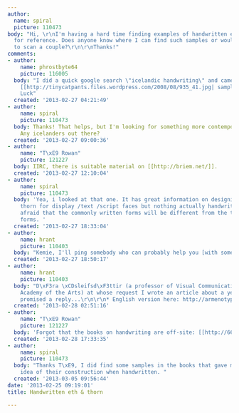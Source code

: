 ```yaml
---
author:
  name: spiral
  picture: 110473
body: "Hi, \r\nI'm having a hard time finding examples of handwritten eth /thorn characters
  for reference. Does anyone know where I can find such samples or would be kind enough
  to scan a couple?\r\n\r\nThanks!"
comments:
- author:
    name: phrostbyte64
    picture: 116005
  body: "I did a quick google search \"icelandic handwriting\" and came up with this...
    [[http://tinycatpants.files.wordpress.com/2008/08/935_41.jpg| sample.]]\r\n\r\nGood
    Luck"
  created: '2013-02-27 04:21:49'
- author:
    name: spiral
    picture: 110473
  body: Thanks! That helps, but I'm looking for something more contemporary if possible.
    Any icelanders out there?
  created: '2013-02-27 09:00:36'
- author:
    name: "T\xE9 Rowan"
    picture: 121227
  body: IIRC, there is suitable material on [[http://briem.net/]].
  created: '2013-02-27 12:10:04'
- author:
    name: spiral
    picture: 110473
  body: 'Yea, i looked at that one. It has great information on designing eth and
    thorn for display /text /script faces but nothing actually handwritten- I''m just
    afraid that the commonly written forms will be different from the typographic
    forms. '
  created: '2013-02-27 18:33:04'
- author:
    name: hrant
    picture: 110403
  body: "Kemie, I'll ping somebody who can probably help you [with some leads].\r\n\r\nhhp\r\n"
  created: '2013-02-27 18:50:17'
- author:
    name: hrant
    picture: 110403
  body: "D\xF3ra \xCDsleifsd\xF3ttir (a professor of Visual Communication at the Iceland
    Academy of the Arts) at whose request I wrote an article about a year ago*, has
    promised a reply...\r\n\r\n* English version here: http://armenotype.com/2012/04/archipelago/\r\n\r\nhhp\r\n"
  created: '2013-02-28 02:51:16'
- author:
    name: "T\xE9 Rowan"
    picture: 121227
  body: 'Forgot that the books on handwriting are off-site: [[http://66.147.242.192/~operinan/8/index.html]]'
  created: '2013-02-28 17:33:35'
- author:
    name: spiral
    picture: 110473
  body: "Thanks T\xE9, I did find some samples in the books that gave me a clearer
    idea of their construction when handwritten. "
  created: '2013-03-05 09:56:44'
date: '2013-02-25 09:19:01'
title: Handwritten eth & thorn

---
```

